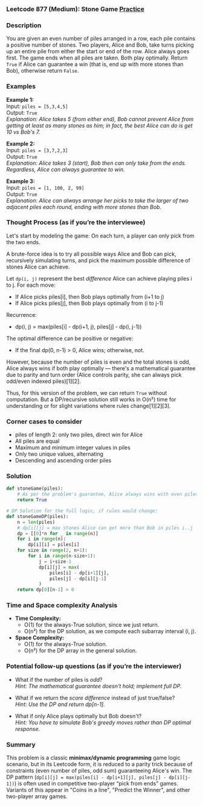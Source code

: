 ### Leetcode 877 (Medium): Stone Game [Practice](https://leetcode.com/problems/stone-game)

### Description  
You are given an even number of piles arranged in a row, each pile contains a positive number of stones. Two players, Alice and Bob, take turns picking up an entire pile from either the start or end of the row. Alice always goes first. The game ends when all piles are taken. Both play optimally. Return `True` if Alice can guarantee a win (that is, end up with more stones than Bob), otherwise return `False`.

### Examples  

**Example 1:**  
Input: `piles = [5,3,4,5]`  
Output: `True`  
*Explanation: Alice takes 5 (from either end), Bob cannot prevent Alice from getting at least as many stones as him; in fact, the best Alice can do is get 10 vs Bob's 7.*

**Example 2:**  
Input: `piles = [3,7,2,3]`  
Output: `True`  
*Explanation: Alice takes 3 (start), Bob then can only take from the ends. Regardless, Alice can always guarantee to win.*

**Example 3:**  
Input: `piles = [1, 100, 2, 99]`  
Output: `True`  
*Explanation: Alice can always arrange her picks to take the larger of two adjacent piles each round, ending with more stones than Bob.*

### Thought Process (as if you’re the interviewee)  
Let's start by modeling the game: On each turn, a player can only pick from the two ends.

A brute-force idea is to try all possible ways Alice and Bob can pick, recursively simulating turns, and pick the maximum possible difference of stones Alice can achieve.

Let `dp(i, j)` represent the best *difference* Alice can achieve playing piles i to j. For each move:
- If Alice picks piles[i], then Bob plays optimally from (i+1 to j)
- If Alice picks piles[j], then Bob plays optimally from (i to j-1)

Recurrence:
- dp(i, j) = max(piles[i] - dp(i+1, j), piles[j] - dp(i, j-1))

The optimal difference can be positive or negative:
- If the final dp(0, n-1) > 0, Alice wins; otherwise, not.

However, because the number of piles is even and the total stones is odd, Alice always wins if both play optimally — there's a mathematical guarantee due to parity and turn order (Alice controls parity, she can always pick odd/even indexed piles)[1][2].

Thus, for this version of the problem, we can return `True` without computation. But a DP/recursive solution still works in O(n²) time for understanding or for slight variations where rules change[1][2][3].

### Corner cases to consider  
- piles of length 2: only two piles, direct win for Alice
- All piles are equal
- Maximum and minimum integer values in piles
- Only two unique values, alternating
- Descending and ascending order piles

### Solution

```python
def stoneGame(piles):
    # As per the problem's guarantee, Alice always wins with even piles and odd sum
    return True

# DP Solution for the full logic, if rules would change:
def stoneGameDP(piles):
    n = len(piles)
    # dp[i][j] = max stones Alice can get more than Bob in piles i..j
    dp = [[0]*n for _ in range(n)]
    for i in range(n):
        dp[i][i] = piles[i]
    for size in range(2, n+1):
        for i in range(n-size+1):
            j = i+size-1
            dp[i][j] = max(
                piles[i] - dp[i+1][j],
                piles[j] - dp[i][j-1]
            )
    return dp[0][n-1] > 0
```

### Time and Space complexity Analysis  

- **Time Complexity:**  
  - O(1) for the always-True solution, since we just return.
  - O(n²) for the DP solution, as we compute each subarray interval (i, j).
- **Space Complexity:**  
  - O(1) for the always-True solution.
  - O(n²) for the DP array in the general solution.

### Potential follow-up questions (as if you’re the interviewer)  

- What if the number of piles is *odd*?  
  *Hint: The mathematical guarantee doesn't hold; implement full DP.*

- What if we return the *score difference* instead of just true/false?  
  *Hint: Use the DP and return dp[n-1].*

- What if only Alice plays optimally but Bob doesn't?  
  *Hint: You have to simulate Bob's greedy moves rather than DP optimal response.*

### Summary
This problem is a classic **minimax/dynamic programming** game logic scenario, but in its Leetcode form, it is reduced to a parity trick because of constraints (even number of piles, odd sum) guaranteeing Alice's win. The DP pattern (`dp[i][j] = max(piles[i] - dp[i+1][j], piles[j] - dp[i][j-1])`) is often used in competitive two-player “pick from ends” games. Variants of this appear in "Coins in a line", "Predict the Winner", and other two-player array games.